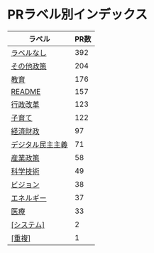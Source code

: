 # PRラベル別インデックス

| ラベル | PR数 |
|--------|------|
| [ラベルなし](label_ラベルなし.md) | 392 |
| [その他政策](label_その他政策.md) | 204 |
| [教育](label_教育.md) | 176 |
| [README](label_README.md) | 157 |
| [行政改革](label_行政改革.md) | 123 |
| [子育て](label_子育て.md) | 122 |
| [経済財政](label_経済財政.md) | 97 |
| [デジタル民主主義](label_デジタル民主主義.md) | 71 |
| [産業政策](label_産業政策.md) | 58 |
| [科学技術](label_科学技術.md) | 49 |
| [ビジョン](label_ビジョン.md) | 38 |
| [エネルギー](label_エネルギー.md) | 37 |
| [医療](label_医療.md) | 33 |
| [[システム]](label_[システム].md) | 2 |
| [[重複]](label_[重複].md) | 1 |
